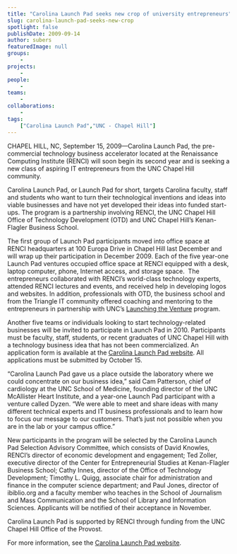 ```yaml
---
title: "Carolina Launch Pad seeks new crop of university entrepreneurs"
slug: carolina-launch-pad-seeks-new-crop
spotlight: false
publishDate: 2009-09-14
author: subers
featuredImage: null
groups:
    - 
projects:
    - 
people:
    - 
teams: 
    - 
collaborations:
    - 
tags:
    ["Carolina Launch Pad","UNC - Chapel Hill"]
---
```

CHAPEL HILL, NC, September 15, 2009—Carolina Launch Pad, the pre-commercial technology business accelerator located at the Renaissance Computing Institute (RENCI) will soon begin its second year and is seeking a new class of aspiring IT entrepreneurs from the UNC Chapel Hill community. <!--more-->

Carolina Launch Pad, or Launch Pad for short, targets Carolina faculty, staff and students who want to turn their technological inventions and ideas into viable businesses and have not yet developed their ideas into funded start-ups. The program is a partnership involving RENCI, the UNC Chapel Hill Office of Technology Development (OTD) and UNC Chapel Hill’s Kenan-Flagler Business School.

The first group of Launch Pad participants moved into office space at RENCI headquarters at 100 Europa Drive in Chapel Hill last December and will wrap up their participation in December 2009. Each of the five year-one Launch Pad ventures occupied office space at RENCI equipped with a desk, laptop computer, phone, Internet access, and storage space.  The entrepreneurs collaborated with RENCI’s world-class technology experts, attended RENCI lectures and events, and received help in developing logos and websites. In addition, professionals with OTD, the business school and from the Triangle IT community offered coaching and mentoring to the entrepreneurs in partnership with UNC’s <a href="http://www.kenan-flagler.unc.edu/Programs/MBA/concentration/entrepreneurial/launch.cfm">Launching the Venture</a> program.

Another five teams or individuals looking to start technology-related businesses will be invited to participate in Launch Pad in 2010. Participants must be faculty, staff, students, or recent graduates of UNC Chapel Hill with a technology business idea that has not been commercialized. An application form is available at the <a href="http://www.carolinalaunchpad.org">Carolina Launch Pad website</a>. All applications must be submitted by October 15.

“Carolina Launch Pad gave us a place outside the laboratory where we could concentrate on our business idea,” said Cam Patterson, chief of cardiology at the UNC School of Medicine, founding director of the UNC McAllister Heart Institute, and a year-one Launch Pad participant with a venture called Dyzen. “We were able to meet and share ideas with many different technical experts and IT business professionals and to learn how to focus our message to our customers. That’s just not possible when you are in the lab or your campus office.”

New participants in the program will be selected by the Carolina Launch Pad Selection Advisory Committee, which consists of David Knowles, RENCI’s director of economic development and engagement; Ted Zoller, executive director of the Center for Entrepreneurial Studies at Kenan-Flagler Business School; Cathy Innes, director of the Office of Technology Development; Timothy L. Quigg, associate chair for administration and finance in the computer science department; and Paul Jones, director of ibiblio.org and a faculty member who teaches in the School of Journalism and Mass Communication and the School of Library and Information Sciences. Applicants will be notified of their acceptance in November.

Carolina Launch Pad is supported by RENCI through funding from the UNC Chapel Hill Office of the Provost.

For more information, see the <a href="http://www.carolinalaunchpad.org">Carolina Launch Pad website</a>.
